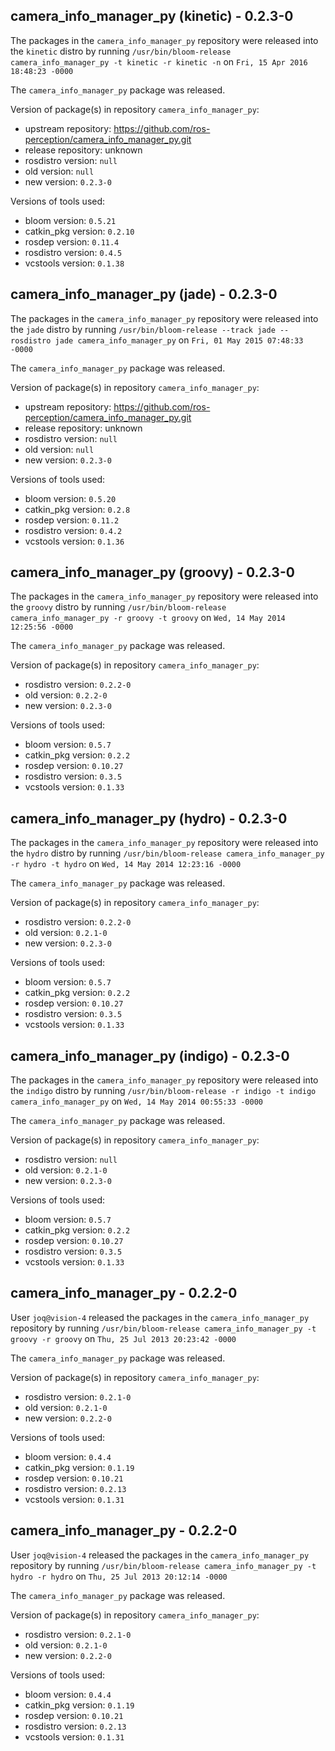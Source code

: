 ## camera_info_manager_py (kinetic) - 0.2.3-0

The packages in the `camera_info_manager_py` repository were released into the `kinetic` distro by running `/usr/bin/bloom-release camera_info_manager_py -t kinetic -r kinetic -n` on `Fri, 15 Apr 2016 18:48:23 -0000`

The `camera_info_manager_py` package was released.

Version of package(s) in repository `camera_info_manager_py`:

- upstream repository: https://github.com/ros-perception/camera_info_manager_py.git
- release repository: unknown
- rosdistro version: `null`
- old version: `null`
- new version: `0.2.3-0`

Versions of tools used:

- bloom version: `0.5.21`
- catkin_pkg version: `0.2.10`
- rosdep version: `0.11.4`
- rosdistro version: `0.4.5`
- vcstools version: `0.1.38`


## camera_info_manager_py (jade) - 0.2.3-0

The packages in the `camera_info_manager_py` repository were released into the `jade` distro by running `/usr/bin/bloom-release --track jade --rosdistro jade camera_info_manager_py` on `Fri, 01 May 2015 07:48:33 -0000`

The `camera_info_manager_py` package was released.

Version of package(s) in repository `camera_info_manager_py`:
- upstream repository: https://github.com/ros-perception/camera_info_manager_py.git
- release repository: unknown
- rosdistro version: `null`
- old version: `null`
- new version: `0.2.3-0`

Versions of tools used:
- bloom version: `0.5.20`
- catkin_pkg version: `0.2.8`
- rosdep version: `0.11.2`
- rosdistro version: `0.4.2`
- vcstools version: `0.1.36`


## camera_info_manager_py (groovy) - 0.2.3-0

The packages in the `camera_info_manager_py` repository were released into the `groovy` distro by running `/usr/bin/bloom-release camera_info_manager_py -r groovy -t groovy` on `Wed, 14 May 2014 12:25:56 -0000`

The `camera_info_manager_py` package was released.

Version of package(s) in repository `camera_info_manager_py`:
- rosdistro version: `0.2.2-0`
- old version: `0.2.2-0`
- new version: `0.2.3-0`

Versions of tools used:
- bloom version: `0.5.7`
- catkin_pkg version: `0.2.2`
- rosdep version: `0.10.27`
- rosdistro version: `0.3.5`
- vcstools version: `0.1.33`


## camera_info_manager_py (hydro) - 0.2.3-0

The packages in the `camera_info_manager_py` repository were released into the `hydro` distro by running `/usr/bin/bloom-release camera_info_manager_py -r hydro -t hydro` on `Wed, 14 May 2014 12:23:16 -0000`

The `camera_info_manager_py` package was released.

Version of package(s) in repository `camera_info_manager_py`:
- rosdistro version: `0.2.2-0`
- old version: `0.2.1-0`
- new version: `0.2.3-0`

Versions of tools used:
- bloom version: `0.5.7`
- catkin_pkg version: `0.2.2`
- rosdep version: `0.10.27`
- rosdistro version: `0.3.5`
- vcstools version: `0.1.33`


## camera_info_manager_py (indigo) - 0.2.3-0

The packages in the `camera_info_manager_py` repository were released into the `indigo` distro by running `/usr/bin/bloom-release -r indigo -t indigo camera_info_manager_py` on `Wed, 14 May 2014 00:55:33 -0000`

The `camera_info_manager_py` package was released.

Version of package(s) in repository `camera_info_manager_py`:
- rosdistro version: `null`
- old version: `0.2.1-0`
- new version: `0.2.3-0`

Versions of tools used:
- bloom version: `0.5.7`
- catkin_pkg version: `0.2.2`
- rosdep version: `0.10.27`
- rosdistro version: `0.3.5`
- vcstools version: `0.1.33`


## camera_info_manager_py - 0.2.2-0

User `joq@vision-4` released the packages in the `camera_info_manager_py` repository by running `/usr/bin/bloom-release camera_info_manager_py -t groovy -r groovy` on `Thu, 25 Jul 2013 20:23:42 -0000`

The `camera_info_manager_py` package was released.

Version of package(s) in repository `camera_info_manager_py`:
- rosdistro version: `0.2.1-0`
- old version: `0.2.1-0`
- new version: `0.2.2-0`

Versions of tools used:
- bloom version: `0.4.4`
- catkin_pkg version: `0.1.19`
- rosdep version: `0.10.21`
- rosdistro version: `0.2.13`
- vcstools version: `0.1.31`


## camera_info_manager_py - 0.2.2-0

User `joq@vision-4` released the packages in the `camera_info_manager_py` repository by running `/usr/bin/bloom-release camera_info_manager_py -t hydro -r hydro` on `Thu, 25 Jul 2013 20:12:14 -0000`

The `camera_info_manager_py` package was released.

Version of package(s) in repository `camera_info_manager_py`:
- rosdistro version: `0.2.1-0`
- old version: `0.2.1-0`
- new version: `0.2.2-0`

Versions of tools used:
- bloom version: `0.4.4`
- catkin_pkg version: `0.1.19`
- rosdep version: `0.10.21`
- rosdistro version: `0.2.13`
- vcstools version: `0.1.31`


